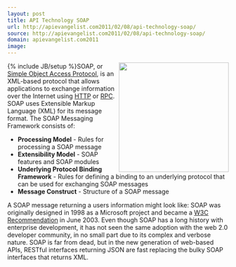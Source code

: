 ```yaml
---
layout: post
title: API Technology SOAP
url: http://apievangelist.com2011/02/08/api-technology-soap/
source: http://apievangelist.com2011/02/08/api-technology-soap/
domain: apievangelist.com2011
image: 
---
```

{% include JB/setup %}<a href="http://oreilly.com/catalog/9780596000950"><img src="http://kinlane-productions.s3.amazonaws.com/SOAP.png"  width="250" align="right" /></a>SOAP, or <a class="zem_slink" title="SOAP" rel="wikipedia" href="http://en.wikipedia.org/wiki/SOAP">Simple Object Access Protocol</a>, is an XML-based protocol that allows applications to exchange information over the Internet using <a class="zem_slink" title="Hypertext Transfer Protocol" rel="wikipedia" href="http://en.wikipedia.org/wiki/Hypertext_Transfer_Protocol">HTTP</a> or <a class="zem_slink" title="Remote procedure call" rel="wikipedia" href="http://en.wikipedia.org/wiki/Remote_procedure_call">RPC</a>.
SOAP uses Extensible Markup Language (XML) for its message format. The SOAP Messaging Framework consists of:
<ul>
     <li>
          <strong>Processing Model</strong> - Rules for processing a SOAP message
     </li>
     <li>
          <strong>Extensibility Model</strong> - SOAP features and SOAP modules
     </li>
     <li>
          <strong>Underlying Protocol Binding Framework</strong> - Rules for defining a binding to an underlying protocol that can be used for exchanging SOAP messages
     </li>
     <li>
          <strong>Message Construct</strong> - Structure of a SOAP message
     </li>
</ul>A SOAP message returning a users information might look like: SOAP was originally designed in 1998 as a Microsoft project and became a <a href="http://www.w3.org/TR/soap/" target="_blank">W3C Recommendation</a> in June 2003.
Even though SOAP has a long history with enterprise development, it has not seen the same adoption with the web 2.0 developer community, in no small part due to its complex and verbose nature.
SOAP is far from dead, but in the new generation of web-based APIs, RESTful interfaces returning JSON are fast replacing the bulky SOAP interfaces that returns XML.
